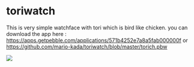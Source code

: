 # toriwatch
This is very simple watchface with tori which is bird like chicken. you can download the app here : https://apps.getpebble.com/applications/571b4252e7a8a5fab000000f or https://github.com/mario-kada/toriwatch/blob/master/torich.pbw

<img src="https://www.filepicker.io/api/file/ZyxLgSwqRielJMKjfjwR/convert?h=180&w=180">
